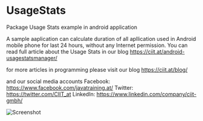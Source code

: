 # UsageStats
Package Usage Stats example in android application

A sample aaplication can calculate duration of all apllication used in Android mobile phone for last 24 hours, without any Internet permission.
You can read full article about the Usage Stats in our blog 
https://ciit.at/android-usagestatsmanager/

for more articles in programming please visit our blog
https://ciit.at/blog/

and our social media accounts
Facebook: https://www.facebook.com/javatraining.at/
Twitter: https://twitter.com/CIIT_at
LinkedIn: https://www.linkedin.com/company/ciit-gmbh/


![Screenshot](ciit_usage_stats.png)
